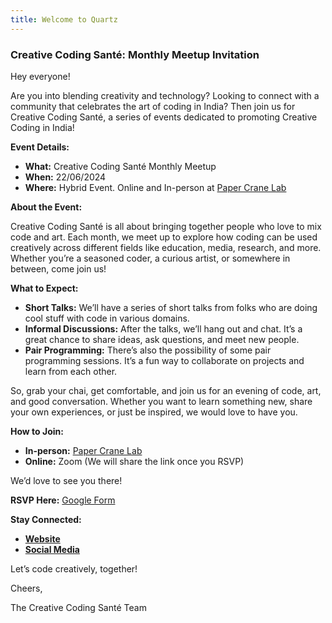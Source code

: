 ```yaml
---
title: Welcome to Quartz
---
```

### Creative Coding Santé: Monthly Meetup Invitation

Hey everyone!

Are you into blending creativity and technology? Looking to connect with a community that celebrates the art of coding in India? Then join us for Creative Coding Santé, a series of events dedicated to promoting Creative Coding in India!

**Event Details:**

- **What:** Creative Coding Santé Monthly Meetup
- **When:** 22/06/2024 
- **Where:** Hybrid Event. Online and In-person at [Paper Crane Lab](https://www.instagram.com/papercranelab/)

**About the Event:**

Creative Coding Santé is all about bringing together people who love to mix code and art. Each month, we meet up to explore how coding can be used creatively across different fields like education, media, research, and more. Whether you’re a seasoned coder, a curious artist, or somewhere in between, come join us!

**What to Expect:**

- **Short Talks:** We’ll have a series of short talks from folks who are doing cool stuff with code in various domains.
- **Informal Discussions:** After the talks, we’ll hang out and chat. It’s a great chance to share ideas, ask questions, and meet new people.
- **Pair Programming:** There’s also the possibility of some pair programming sessions. It’s a fun way to collaborate on projects and learn from each other.

So, grab your chai, get comfortable, and join us for an evening of code, art, and good conversation. Whether you want to learn something new, share your own experiences, or just be inspired, we would love to have you.

**How to Join:**

- **In-person:** [Paper Crane Lab](https://maps.app.goo.gl/cBWqxc4r6v9GUuvMA)
- **Online:** Zoom (We will share the link once you RSVP)

We’d love to see you there!

**RSVP Here:** [Google Form](https://bit.ly/ccsante-rsvp)

**Stay Connected:**

- [**Website**](https://ccsante.in)
- [**Social Media**](https://www.instagram.com/ccsantein/)

Let’s code creatively, together!

Cheers,

The Creative Coding Santé Team